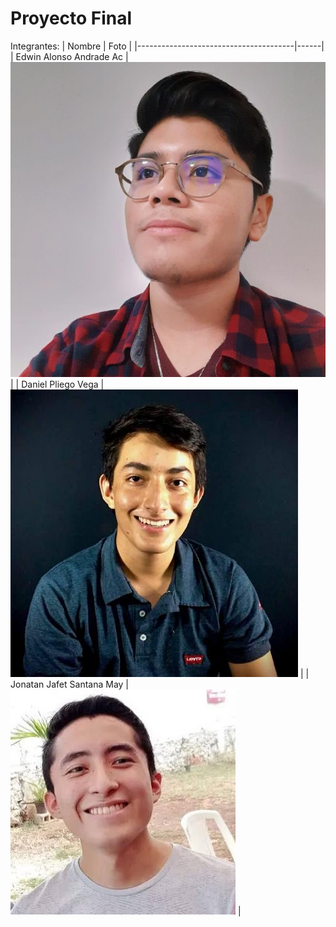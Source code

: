 # Proyecto Final

Integrantes:
| Nombre | Foto |
|---------------------------------------|------|
| Edwin Alonso Andrade Ac |![Edwin Andrade](./resources/andrade.jpg) |
| Daniel Pliego Vega |![Daniel Pliego](./resources/pliego.jpeg) |
| Jonatan Jafet Santana May |![Jonatan Santana](./resources/jonatan.jpg) |